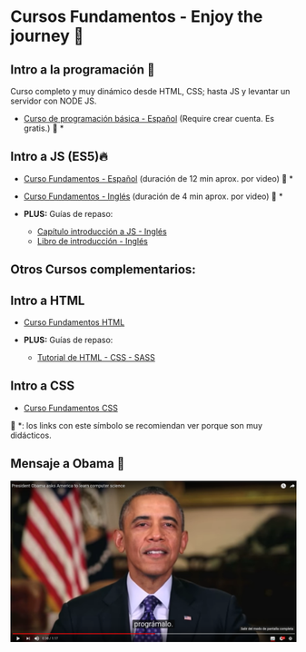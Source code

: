 # Cursos Fundamentos - Enjoy the journey 🎉
## Intro a la programación 🚀
  Curso completo y muy dinámico desde HTML, CSS; hasta JS y levantar un servidor con NODE JS.
  - [Curso de programación básica - Español][curso_intro_programacion] (Require crear cuenta. Es gratis.) 💯 *

## Intro a JS (ES5)🔥
  - [Curso Fundamentos - Español][tuto_JS_1_ESP] (duración de 12 min aprox. por video) 💯 *
  - [Curso Fundamentos - Inglés][tuto_JS_2_EN] (duración de 4 min aprox. por video) 💯 *

  - **PLUS:** Guías de repaso:
    - [Capítulo introducción a JS - Inglés][book_JS_1_EN]
    - [Libro de introducción - Inglés][book_JS_2_EN]

## Otros Cursos complementarios:

## Intro a HTML
  - [Curso Fundamentos HTML][tuto_HTML_1_ESP]

  - **PLUS:** Guías de repaso:
    - [Tutorial de HTML - CSS - SASS][book_HTML_1_EN]

## Intro a CSS
  - [Curso Fundamentos CSS][tuto_CSS_1_ESP]

💯 *: los links con este símbolo se recomiendan ver porque son muy didácticos.

## Mensaje a Obama 🙌
[![Every body should learn how to program a computer][obama]][yt_1]

[curso_intro_programacion]: <https://platzi.com/clases/programacion-basica/>

[tuto_HTML_1_ESP]: <https://www.youtube.com/watch?v=cqMfPS8jPys&list=PLhSj3UTs2_yVHt2DgHky_MzzRC58UHE4z>
[book_HTML_1_EN]: <http://marksheet.io/>

[tuto_CSS_1_ESP]: <https://www.youtube.com/watch?v=4CM-wa7abtI&list=PLhSj3UTs2_yU0fGoS1bjpHqky4kCEmTbR&index=11>

[tuto_JS_1_ESP]: <https://www.youtube.com/watch?v=xnWtGNiG2lg&list=PLhSj3UTs2_yVC0iaCGf16glrrfXuiSd0G>
[tuto_JS_2_EN]: <https://www.youtube.com/watch?v=le-URjBhevE&list=PLWKjhJtqVAbk2qRZtWSzCIN38JC_NdhW5>

[book_JS_1_EN]: <https://github.com/getify/You-Dont-Know-JS/blob/master/up%20%26%20going/ch2.md>
[book_JS_2_EN]: <http://eloquentjavascript.net/>

[yt_1]: <https://www.youtube.com/watch?v=6XvmhE1J9PY>
[yt_2]: <https://www.youtube.com/watch?v=sDk1pTDPROI>

[obama]: imgs/obama.png